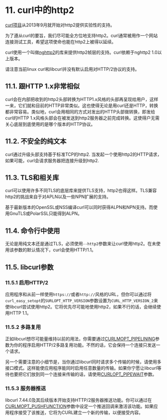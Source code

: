 # 11. curl中的http2

[curl项目](https://curl.haxx.se/)从2013年9月就开始对http2提供实验性的支持。

为了遵从curl的要旨，我们尽可能全方位地支持http2。curl通常被用作一个网站连接测试工具，希望这项使命也能在http2上被得以延续。

curl使用一个叫做[nghttp2](https://nghttp2.org/)的库来提供http2帧层的支持。curl依赖于nghttp2 1.0以上版本。

请注意当前linux curl和libcurl并没有默认启用对HTTP/2协议的支持。

## 11.1. 跟HTTP 1.x非常相似

curl会在内部把收到的http2头部转换为HTTP1.x风格的头部再呈现给用户，这样一来，它们就和目前的HTTP非常类似。这也使得无论是用curl还是HTTP，转换都非常容易。<!-- TOREVIEW -->类似地，curl会用相同的方式对发出的HTTP头部做转换，即发给curl的HTTP 1.x风格头部会在被发送到http2服务器之前完成转换。这使得户无需关心底层到底使用的是哪个版本的HTTP协议。

## 11.2. 不安全的纯文本

curl通过升级头部支持基于标准TCP的http2. 当发起一个使用http2的HTTP请求，如果可能，curl会请求服务器把连接升级到http2.

## 11.3. TLS和相关库

curl可以使用许多不同TLS的底层库来提供TLS支持，http2也得这样。TLS兼容http2的挑战来自于对APLN以及一些NPN扩展的支持。

基于最新版本的OpenSSL或NSS编译curl可以同时获得ALPN和NPN支持。而使用GnuTLS或PolarSSL只能得到ALPN。

## 11.4. 命令行中使用

无论是用纯文本还是通过TLS，必须使用`--http2`参数来让curl使用http2。在未使用该参数的默认情况下，curl会使用HTTP/1.1。

## 11.5. libcurl参数

### 11.5.1 启用HTTP/2

应用程序和从前一样使用`https://`或者`http://`风格的URL，但你可以通过将`curl_easy_setopt`的`SURLOPT_HTTP_VERSION`参数设置为`CURL_HTTP_VERSION_2`来使libcurl尝试使用http2。它将优先尽可能地使用http2，如果不行的话，会继续使用HTTP 1.1。

### 11.5.2 多路复用

正如libcurl想尽可能量维持以前的用法，你需要通过[CURLMOPT_PIPELINING](https://curl.haxx.se/libcurl/c/CURLMOPT_PIPELINING.html)参数为你的程序启用HTTP/2多路复用功能。不然的话，它会保持一个连接只发送一个请求。

另一个需要注意的小细节是，当你通过libcurl同时请求多个传输的时候，请使用多接口模式。这样能使应用程序能同时启用任意数量的传输。如果你宁愿让libcurl等待也要把它们放到同一个连接来传输的话，请使用[CURLOPT_PIPEWAIT](https://curl.haxx.se/libcurl/c/CURLOPT_PIPEWAIT.html)参数。

### 11.5.3 服务器推送

libcurl 7.44.0及其后续版本开始支持HTTP/2服务器推送功能。你可以通过在[CURLMOPT_PUSHFUNCTION](https://curl.haxx.se/libcurl/c/CURLMOPT_PUSHFUNCTION.html)参数中设定一个推送回调来激活该功能。如果应用程序接受了该推送，它将为CURL建立一个新的传输，以便接受内容。<!-- 最后一句需要review -->

